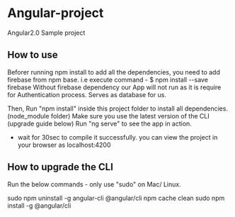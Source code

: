 # Angular-project
Angular2.0 Sample project


How to use
----------
Beforer running npm install to add all the dependencies, you need to add firebase from npm base.
i.e execute command - $ npm install --save firebase 
Without firebase dependency our App will not run as it is require for Authentication process. Serves as database for us.

Then, 
Run "npm install" inside this project folder to install all dependencies.(node_module folder)
Make sure you use the latest version of the CLI (upgrade guide below)
Run "ng serve" to see the app in action. 
- wait for 30sec to compile it successfully. you can view the project in your browser as localhost:4200

How to upgrade the CLI
-----------------------

Run the below commands - only use "sudo" on Mac/ Linux.

sudo npm uninstall -g angular-cli @angular/cli
npm cache clean
sudo npm install -g @angular/cli
